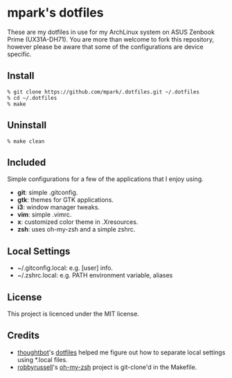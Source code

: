 mpark's dotfiles
================

These are my dotfiles in use for my ArchLinux system on ASUS Zenbook Prime (UX31A-DH71).
You are more than welcome to fork this repository, however please be aware that some of the configurations are device specific.

Install
-------
```
% git clone https://github.com/mpark/.dotfiles.git ~/.dotfiles
% cd ~/.dotfiles
% make
```

Uninstall
---------
```
% make clean
```

Included
--------
Simple configurations for a few of the applications that I enjoy using.

* __git__: simple .gitconfig.
* __gtk__: themes for GTK applications.
* __i3__: window manager tweaks.
* __vim__: simple .vimrc.
* __x__: customized color theme in .Xresources.
* __zsh__: uses oh-my-zsh and a simple zshrc.

Local Settings
--------------
* ~/.gitconfig.local: e.g. [user] info.
* ~/.zshrc.local: e.g. PATH environment variable, aliases

License
-------
This project is licenced under the MIT license.

Credits
-------
* [thoughtbot](http://github.com/thoughtbot)'s [dotfiles](https://github.com/thoughtbot/dotfiles) helped me figure out how to separate local settings using \*.local files.
* [robbyrussell](http://github.com/robbyrussell)'s [oh-my-zsh](https://github.com/robbyrussell/oh-my-zsh) project is git-clone'd in the Makefile.
